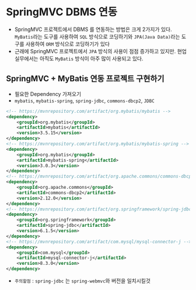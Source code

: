 # SpringMVC DBMS 연동
- SpringMVC 프로젝트에서 DBMS 를 연동하는 방법은 크게 2가지가 있다. `MyBatis`라는 도구를 사용하여 `SQL` 방식으로 코딩하기와 `JPA(Java Data)`라는 도구를 사용하여 `ORM` 방식으로 코딩하기가 있다
- 근래에 SpringMVC 프로젝트에서 `JPA` 방식의 사용이 점점 증가하고 있지만. 현업실무에서는 아직도 `MyBatis` 방식이 아주 많이 사용되고 있다.

## SpringMVC + MyBatis 연동 프로젝트 구현하기
- 필요한 Dependency 가져오기
- `mybatis`, `mybatis-spring`, `spring-jdbc`, `commons-dbcp2`, `JDBC`
```xml
<!-- https://mvnrepository.com/artifact/org.mybatis/mybatis -->
<dependency>
    <groupId>org.mybatis</groupId>
    <artifactId>mybatis</artifactId>
    <version>3.5.15</version>
</dependency>
<!-- https://mvnrepository.com/artifact/org.mybatis/mybatis-spring -->
<dependency>
    <groupId>org.mybatis</groupId>
    <artifactId>mybatis-spring</artifactId>
    <version>3.0.3</version>
</dependency>
<!-- https://mvnrepository.com/artifact/org.apache.commons/commons-dbcp2 -->
<dependency>
    <groupId>org.apache.commons</groupId>
    <artifactId>commons-dbcp2</artifactId>
    <version>2.12.0</version>
</dependency>
<!-- https://mvnrepository.com/artifact/org.springframework/spring-jdbc -->
<dependency>
    <groupId>org.springframework</groupId>
    <artifactId>spring-jdbc</artifactId>
    <version>6.1.5</version>
</dependency>
<!-- https://mvnrepository.com/artifact/com.mysql/mysql-connector-j -->
<dependency>
    <groupId>com.mysql</groupId>
    <artifactId>mysql-connector-j</artifactId>
    <version>8.3.0</version>
</dependency>
```
- `주의할점` : `spring-jdbc` 는 `spring-webmvc`와 버전을 일치시킬것

